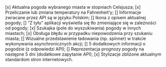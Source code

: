 [x] Aktualna pogoda wybranego miasta w stopniach Celsjusza;
[x] Przeliczanie lub zmiana temperatury na Fahrenheit’y;
[] Informacje zwracane przez API są w języku Polskim;
[] Ikona z opisem aktualnej pogody;
[] “Z tyłu” aplikacji wyświetla się tło zmieniające się w zależności od pogody;
[x] Szukajka (pole do wyszukiwania) pogody w innych miastach;
[x] Obsługa błędu w przypadku niepowodzenia przy szukaniu miasta;
[] Wizualne przedstawienie ładowania (np. spinner) w trakcie wykonywania asynchronicznych akcji;
[] 5 dodatkowych informacji o pogodzie (z odpowiedzi API);
[] Reprezentacja prognozy pogody na następne 5 dni (dodatkowe zapytanie API);
[x] Stylizacje zbliżone aktualnym standardom stron internetowych.